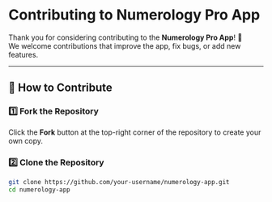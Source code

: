 # Contributing to Numerology Pro App

Thank you for considering contributing to the **Numerology Pro App**! 🎉  
We welcome contributions that improve the app, fix bugs, or add new features.  

---

## 📌 How to Contribute  

### 1️⃣ Fork the Repository  
Click the **Fork** button at the top-right corner of the repository to create your own copy.  

### 2️⃣ Clone the Repository  
```bash
git clone https://github.com/your-username/numerology-app.git
cd numerology-app
